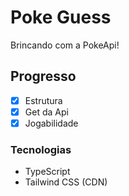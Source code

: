 # Poke Guess

Brincando com a PokeApi!

## Progresso

- [x] Estrutura
- [x] Get da Api
- [x] Jogabilidade

### Tecnologias

- TypeScript
- Tailwind CSS (CDN)
